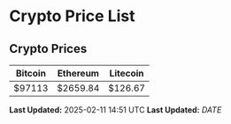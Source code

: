 # Crypto Price List

## Crypto Prices
| Bitcoin | Ethereum | Litecoin |
| ------- | -------- | -------- |
| $97113 | $2659.84 | $126.67 |
**Last Updated:** 2025-02-11 14:51 UTC
**Last Updated:** $DATE$
